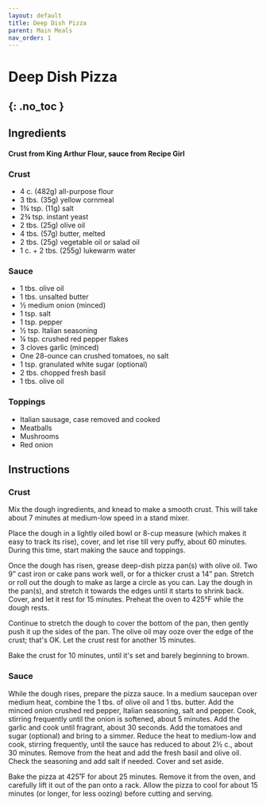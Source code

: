 ```yaml
---
layout: default
title: Deep Dish Pizza
parent: Main Meals
nav_order: 1
---
```


# Deep Dish Pizza
{: .no_toc }
---

## Ingredients
#### Crust from King Arthur Flour, sauce from Recipe Girl

### Crust


<ul>
	<li>4 c. (482g) all-purpose flour</li>
	<li>3 tbs. (35g) yellow cornmeal</li>
	<li>1¾ tsp. (11g) salt</li>
	<li>2¾ tsp. instant yeast</li>
	<li>2 tbs. (25g) olive oil</li>
	<li>4 tbs. (57g) butter, melted</li>
	<li>2 tbs. (25g) vegetable oil or salad oil</li>
	<li>1 c. + 2 tbs. (255g) lukewarm water</li>
</ul>

### Sauce
<ul>
	<li>1 tbs. olive oil</li>
	<li>1 tbs. unsalted butter</li>
	<li>½ medium onion (minced)</li>
	<li>1 tsp. salt</li>
	<li>1 tsp. pepper</li>
	<li>½ tsp. Italian seasoning</li>
	<li>¼ tsp. crushed red pepper flakes</li>
	<li>3 cloves garlic (minced)</li>
	<li>One 28-ounce can crushed tomatoes, no salt</li>
	<li>1 tsp. granulated white sugar (optional)</li>
	<li>2 tbs. chopped fresh basil</li>
	<li>1 tbs. olive oil</li>
</ul>

### Toppings
<ul>
	<li>Italian sausage, case removed and cooked</li>
	<li>Meatballs</li>
	<li>Mushrooms</li>
	<li>Red onion</li>
</ul>

## Instructions
### Crust

Mix the dough ingredients, and knead to make a smooth crust. This will take about 7 minutes at medium-low speed in a stand mixer.

Place the dough in a lightly oiled bowl or 8-cup measure (which makes it easy to track its rise), cover, and let rise till very puffy, about 60 minutes. During this time, start making the sauce and toppings.

Once the dough has risen, grease deep-dish pizza pan(s) with olive oil. Two 9” cast iron or cake pans work well, or for a thicker crust a 14” pan. Stretch or roll out the dough to make as large a circle as you can. Lay the dough in the pan(s), and stretch it towards the edges until it starts to shrink back. Cover, and let it rest for 15 minutes. Preheat the oven to 425°F while the dough rests.

Continue to stretch the dough to cover the bottom of the pan, then gently push it up the sides of the pan. The olive oil may ooze over the edge of the crust; that's OK. Let the crust rest for another 15 minutes.

Bake the crust for 10 minutes, until it's set and barely beginning to brown.

### Sauce

While the dough rises, prepare the pizza sauce. In a medium saucepan over medium heat, combine the 1 tbs. of olive oil and 1 tbs. butter. Add the minced onion crushed red pepper, Italian seasoning, salt and pepper. Cook, stirring frequently until the onion is softened, about 5 minutes. Add the garlic and cook until fragrant, about 30 seconds. Add the tomatoes and sugar (optional) and bring to a simmer. Reduce the heat to medium-low and cook, stirring frequently, until the sauce has reduced to about 2½ c., about 30 minutes. Remove from the heat and add the fresh basil and olive oil. Check the seasoning and add salt if needed. Cover and set aside.

Bake the pizza at 425˚F for about 25 minutes. Remove it from the oven, and carefully lift it out of the pan onto a rack. Allow the pizza to cool for about 15 minutes (or longer, for less oozing) before cutting and serving.
